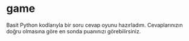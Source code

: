 # game
Basit Python kodlarıyla bir soru cevap oyunu hazırladım. Cevaplarınızın doğru olmasına göre en sonda puanınızı görebilirsiniz.
